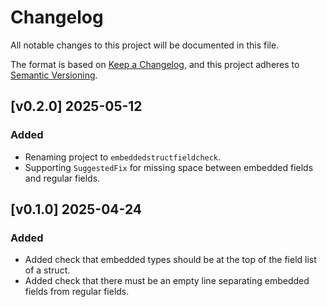 # Changelog

All notable changes to this project will be documented in this file.

The format is based on [Keep a Changelog](https://keepachangelog.com/en/1.1.0/),
and this project adheres to [Semantic Versioning](https://semver.org/spec/v2.0.0.html).

## [v0.2.0] 2025-05-12

### Added

- Renaming project to `embeddedstructfieldcheck`.
- Supporting `SuggestedFix` for missing space between embedded fields and regular fields.

## [v0.1.0] 2025-04-24

### Added

- Added check that embedded types should be at the top of the field list of a struct.
- Added check that there must be an empty line separating embedded fields from regular fields.